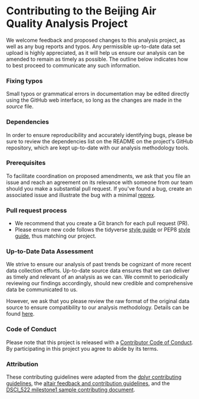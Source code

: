 # Contributing to the Beijing Air Quality Analysis Project

We welcome feedback and proposed changes to this analysis project, as well as any bug reports and typos. Any permissible up-to-date data set upload is highly appreciated, as it will help us ensure our analysis can be amended to remain as timely as possible. The outline below indicates how to best proceed to communicate any such information.

### Fixing typos

Small typos or grammatical errors in documentation may be edited directly using the GitHub web interface, so long as the changes are made in the *source* file.

### Dependencies

In order to ensure reproducibility and accurately identifying bugs, please be sure to review the dependencies list on the README on the project's GitHub repository, which are kept up-to-date with our analysis methodology tools.

### Prerequisites

To facilitate coordination on proposed amendments, we ask that you file an issue and reach an agreement on its relevance with someone from our team should you make a substantial pull request. If you've found a bug, create an associated issue and illustrate the bug with a minimal [reprex](https://www.tidyverse.org/help/#reprex).

### Pull request process

-   We recommend that you create a Git branch for each pull request (PR).
-   Please ensure new code follows the tidyverse [style guide](http://style.tidyverse.org) or PEP8 [style guide](https://www.python.org/dev/peps/pep-0008/), thus matching our project.

### Up-to-Date Data Assessment

We strive to ensure our analysis of past trends be cognizant of more recent data collection efforts. Up-to-date source data ensures that we can deliver as timely and relevant of an analysis as we can. We commit to periodically reviewing our findings accordingly, should new credible and comprehensive data be communicated to us.

However, we ask that you please review the raw format of the original data source to ensure compatibility to our analysis methodology. Details can be found [here](https://archive-beta.ics.uci.edu/ml/datasets/beijing+multi+site+air+quality+data).

### Code of Conduct

Please note that this project is released with a [Contributor Code of Conduct](https://github.com/UBC-MDS/DSCI_522_Beijing_Air_Quality/blob/main/CODE_OF_CONDUCT.md). By participating in this project you agree to abide by its terms.

### Attribution

These contributing guidelines were adapted from the [dplyr contributing guidelines](https://github.com/tidyverse/dplyr/blob/master/.github/CONTRIBUTING.md), the [altair feedback and contribution guidelines](https://github.com/altair-viz/altair/blob/master/CONTRIBUTING.md), and the [DSCI_522 milestone1 sample contributing document](https://github.com/ttimbers/breast_cancer_predictor/releases).
